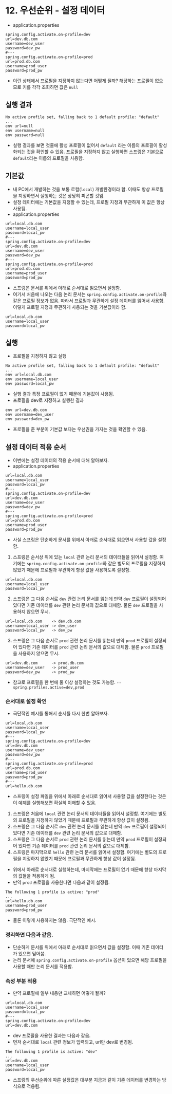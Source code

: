 # 12. 우선순위 - 설정 데이터
- application.properties
```properties
spring.config.activate.on-profile=dev
url=dev.db.com
username=dev_user
password=dev_pw
#---
spring.config.activate.on-profile=prod
url=prod.db.com
username=prod_user
password=prod_pw
```
- 이런 상태에서 프로필을 지정하지 않는다면 어떻게 될까? 해당하는 프로필이 없으므로 키를 각각 조회하면 값은 `null`

## 실행 결과
```text
No active profile set, falling back to 1 default profile: "default"
...
env url=null
env username=null
env password=null
```
- 실행 결과를 보면 첫줄에 활성 프로필이 없어서 `default` 라는 이름의 프로필이 활성화되는 것을 확인할 수 있음. 프로필을 지정하지 않고 실행하면 스프링은 기본으로 `default`라는 이름의 프로필을 사용함.

## 기본값
- 내 PC에서 개발하는 것을 보통 로컬(`local`) 개발환경이라 함. 이때도 항상 프로필을 지정하면서 실행하는 것은 상당히 피곤할 것임.
- 설정 데이터에는 기본값을 지정할 수 있는데, 프로필 지정과 무관하게 이 값은 항상 사용됨.
- application.properties
```properties
url=local.db.com
username=local_user
password=local_pw
#---
spring.config.activate.on-profile=dev
url=dev.db.com
username=dev_user
password=dev_pw
#---
spring.config.activate.on-profile=prod
url=prod.db.com
username=prod_user
password=prod_pw
```
- 스프링은 문서를 위에서 아래로 순서대로 읽으면서 설정함.
- 여기서 처음에 나오는 다음 논리 문서는 `spring.config.activate.on-profile`와 같은 프로필 정보가 없음. 따라서 프로필과 무관하게 설정 데이터를 읽어서 사용함. 이렇게 프로필 지정과 무관하게 사용되는 것을 기본값이라 함.
```text
url=local.db.com
username=local_user
password=local_pw
```

## 실행
- 프로필을 지정하지 않고 실행
```text
No active profile set, falling back to 1 default profile: "default"
...
env url=local.db.com
env username=local_user
env password=local_pw
```
- 실행 결과 특정 프로필이 없기 때문에 기본값이 사용됨.
- 프로필을 dev로 지정하고 실행한 결과
```text
env url=dev.db.com
env username=dev_user
env password=dev_pw
```
- 프로필을 준 부분이 기본값 보다는 우선권을 가지는 것을 확인할 수 있음.

## 설정 데이터 적용 순서
- 이번에는 설정 데이터의 적용 순서에 대해 알아보자.
- application.properties
```properties
url=local.db.com
username=local_user
password=local_pw
#---
spring.config.activate.on-profile=dev
url=dev.db.com
username=dev_user
password=dev_pw
#---
spring.config.activate.on-profile=prod
url=prod.db.com
username=prod_user
password=prod_pw
```
- 사실 스프링은 단순하게 문서를 위에서 아래로 순서대로 읽으면서 사용할 값을 설정함.
1. 스프링은 순서상 위에 있는 `local` 관련 논리 문서의 데이터들을 읽어서 설정함. 여기에는 `spring.config.activate.on-profile`와 같은 별도의 프로필을 지정하지 않았기 때문에 프로필과 무관하게 항상 값을 사용하도록 설정함.
```text
url=local.db.com
username=local_user
password=local_pw
```
2. 스프링은 그 다음 순서로 `dev` 관련 논리 문서를 읽는데 만약 `dev` 프로필이 설정되어 있다면 기존 데이터를 `dev` 관련 논리 문서의 값으로 대체함. 물론 `dev` 프로필을 사용하지 않으면 무시.
```text
url=local.db.com    -> dev.db.com
username=local_user -> dev_user
password=local_pw   -> dev_pw
```
3. 스프링은 그 다음 순서로 `prod` 관련 논리 문서를 읽는데 만약 `prod` 프로필이 설정되어 있다면 기존 데이터를 `prod` 관련 논리 문서의 값으로 대체함. 물론 `prod` 프로필을 사용하지 않으면 무시.
```text
url=dev.db.com      -> prod.db.com
username=dev_user   -> prod_user
password=dev_pw     -> prod_pw
```
- 참고로 프로필을 한 번에 둘 이상 설정하는 것도 가능함. `--spring.profiles.active=dev,prod`

### 순서대로 설정 확인
- 극단적인 예시를 통해서 순서를 다시 한번 알아보자.
```properties
url=local.db.com
username=local_user
password=local_pw
#---
spring.config.activate.on-profile=dev
url=dev.db.com
username=dev_user
password=dev_pw
#---
spring.config.activate.on-profile=prod
url=prod.db.com
username=prod_user
password=prod_pw
#---
url=hello.db.com
```
- 스프링이 설정 파일을 위에서 아래로 순서대로 읽어서 사용할 값을 설정한다는 것은 이 예제를 실행해보면 확실히 이해할 수 있음.
1. 스프링은 처음에 `local` 관련 논리 문서의 데이터들을 읽어서 설정함. 여기에는 별도의 프로필을 지정하지 않았기 때문에 프로필과 무관하게 항상 값이 설정됨.
2. 스프링은 그 다음 순서로 `dev` 관련 논리 문서를 읽는데 만약 `dev` 프로필이 설정되어 있다면 기존 데이터를 `dev` 관련 논리 문서의 값으로 대체함.
3. 스프링은 그 다음 순서로 `prod` 관련 논리 문서를 읽는데 만약 `prod` 프로필이 설정되어 있다면 기존 데이터를 `prod` 관련 논리 문서의 값으로 대체함.
4. 스프링은 마지막으로 `hello` 관련 논리 문서를 읽어서 설정함. 여기에는 별도의 프로필을 지정하지 않았기 때문에 프로필과 무관하게 항상 값이 설정됨.
- 위에서 아래로 순서대로 실행하는데, 마지막에는 프로필이 없기 때문에 항상 마지막의 값들을 적용하게 됨.
- 만약 `prod` 프로필을 사용한다면 다음과 같이 설정됨.
```text
The following 1 profile is active: "prod"
...
url=hello.db.com
username=prod_user
password=prod_pw
```
- 물론 이렇게 사용하지는 않음. 극단적인 예시.

### 정리하면 다음과 같음.
- 단순하게 문서를 위에서 아래로 순서대로 읽으면서 값을 설정함. 이때 기존 데이터가 있으면 덮어씀.
- 논리 문서에 `spring.config.activate.on-profile` 옵션이 있으면 해당 프로필을 사용할 때만 논리 문서를 적용함.

### 속성 부분 적용
- 만약 프로필에 일부 내용만 교체하면 어떻게 될까?
```text
url=local.db.com
username=local_user
password=local_pw
#---
spring.config.activate.on-profile=dev
url=dev.db.com
```
- dev 프로필을 사용한 결과는 다음과 같음.
- 먼저 순서대로 `local` 관련 정보가 입력되고, url만 dev로 변경됨.
```text
The following 1 profile is active: "dev"
...
url=dev.db.com
username=local_user
password=local_pw
```
- 스프링의 우선순위에 따른 설정값은 대부분 지금과 같이 기존 데이터를 변경하는 방식으로 적용됨.

